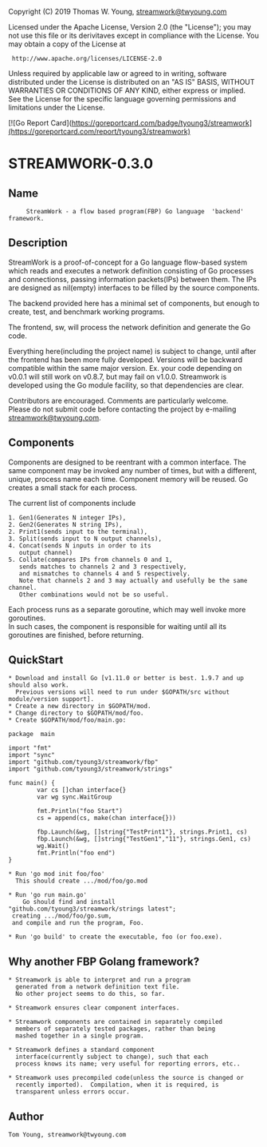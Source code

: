 Copyright (C) 2019 Thomas W. Young, streamwork@twyoung.com 

Licensed under the Apache License, Version 2.0 (the "License");
you may not use this file or its derivitaves except in compliance with the License.
You may obtain a copy of the License at

     http://www.apache.org/licenses/LICENSE-2.0

Unless required by applicable law or agreed to in writing, software
distributed under the License is distributed on an "AS IS" BASIS,
WITHOUT WARRANTIES OR CONDITIONS OF ANY KIND, either express or implied.
See the License for the specific language governing permissions and
limitations under the License.

[![Go Report Card](https://goreportcard.com/badge/tyoung3/streamwork](https://goreportcard.com/report/tyoung3/streamwork)

STREAMWORK-0.3.0 
================

Name
----

         StreamWork - a flow based program(FBP) Go language  'backend' framework.
         

Description
-----------

StreamWork is a proof-of-concept for a Go language flow-based system 
which reads and executes a network definition consisting of 
Go processes and connectionss, passing information packets(IPs) 
between them. 
The IPs are designed as nil(empty) interfaces to be filled by 
the source components.    

The backend provided here has a minimal set of components, but enough to 
create, test, and benchmark working programs.  

The frontend, sw, will process the network definition and generate the Go
code.

Everything here(including the project name) is subject to change, until after the frontend has been more fully developed.  Versions will be backward compatible within the same major version. Ex. your code depending on v0.0.1 will still work on v0.8.7, but may fail on v1.0.0.  Streamwork is developed using the Go module facility, so that dependencies are clear.   

Contributors are encouraged.  Comments are particularly welcome.   
Please do not submit code before contacting the project by e-mailing streamwork@twyoung.com.     


Components
----------

Components are designed to be reentrant with a common interface.  The same 
component may be invoked any number of times, but  with a different, unique, process name each time.   Component memory will be reused.  Go creates a small stack for each process.  

The current list of components include 

	1. Gen1(Generates N integer IPs), 
	2. Gen2(Generates N string IPs),
	2. Print1(sends input to the terminal), 
	3. Split(sends input to N output channels),  
	4. Concat(sends N inputs in order to its 
	   output channel) 		  			
	5. Collate(compares IPs from channels 0 and 1,  
	   sends matches to channels 2 and 3 respectively, 
	   and mismatches to channels 4 and 5 respectively. 
	   Note that channels 2 and 3 may actually and usefully be the same channel.
	   Other combinations would not be so useful.
	    
Each process runs as a separate goroutine, which may well invoke more goroutines.  
In such cases, the component is responsible for waiting until all its goroutines are
finished, before returning.
 
QuickStart
----------

	* Download and install Go [v1.11.0 or better is best. 1.9.7 and up should also work. 
	  Previous versions will need to run under $GOPATH/src without module/version support].   	
	* Create a new directory in $GOPATH/mod.  
	* Change directory to $GOPATH/mod/foo.  
	* Create $GOPATH/mod/foo/main.go:
```	
package  main

import "fmt"
import "sync"
import "github.com/tyoung3/streamwork/fbp"
import "github.com/tyoung3/streamwork/strings"

func main() {
        var cs []chan interface{}
        var wg sync.WaitGroup
        
        fmt.Println("foo Start")
        cs = append(cs, make(chan interface{}))

        fbp.Launch(&wg, []string{"TestPrint1"}, strings.Print1, cs)
        fbp.Launch(&wg, []string{"TestGen1","11"}, strings.Gen1, cs)
        wg.Wait()
        fmt.Println("foo end")
}

```
	* Run 'go mod init foo/foo'
	  This should create .../mod/foo/go.mod 

	* Run 'go run main.go'
		Go should find and install 
	"github.com/tyoung3/streamwork/strings latest"; 
	 creating .../mod/foo/go.sum, 
     and compile and run the program, Foo. 

    * Run 'go build' to create the executable, foo (or foo.exe). 
    
Why another FBP Golang framework?
---------------------------------

	* Streamwork is able to interpret and run a program
	  generated from a network definition text file. 
	  No other project seems to do this, so far. 
	  
	* Streamwork ensures clear component interfaces.  
	
	* Streamwork components are contained in separately compiled 
	  members of separately tested packages, rather than being 
	  mashed together in a single program.

	* Streamwork defines a standard component 
	  interface(currently subject to change), such that each
	  process knows its name; very useful for reporting errors, etc.. 
	  
	* Streamwork uses precompiled code(unless the source is changed or 
	  recently imported).  Compilation, when it is required, is 
	  transparent unless errors occur.
	  
      
Author
------

    Tom Young, streamwork@twyoung.com
